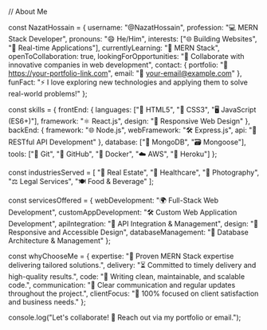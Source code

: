 // About Me

const NazatHossain = {
  username: "@NazatHossain",
  profession: "💻 MERN Stack Developer",
  pronouns: "😄 He/Him",
  interests: ["🌐 Building Websites", "🚀 Real-time Applications"],
  currentlyLearning: "🌱 MERN Stack",
  openToCollaboration: true,
  lookingForOpportunities: "💼 Collaborate with innovative companies in web development",
  contact: {
    portfolio: "🔗 https://your-portfolio-link.com",
    email: "📧 your-email@example.com"
  },
  funFact: "⚡ I love exploring new technologies and applying them to solve real-world problems!"
};

const skills = {
  frontEnd: {
    languages: ["📝 HTML5", "🎨 CSS3", "🖥️ JavaScript (ES6+)"],
    framework: "⚛️ React.js",
    design: "📱 Responsive Web Design"
  },
  backEnd: {
    framework: "🌐 Node.js",
    webFramework: "🛠️ Express.js",
    api: "🔗 RESTful API Development"
  },
  database: ["💾 MongoDB", "🗃️ Mongoose"],
  tools: ["🔧 Git", "🐙 GitHub", "🐳 Docker", "☁️ AWS", "🚀 Heroku"]
};

const industriesServed = [
  "🏢 Real Estate",
  "🏥 Healthcare",
  "📸 Photography",
  "⚖️ Legal Services",
  "🍽️ Food & Beverage"
];

const servicesOffered = {
  webDevelopment: "🌍 Full-Stack Web Development",
  customAppDevelopment: "🛠️ Custom Web Application Development",
  apiIntegration: "🔗 API Integration & Management",
  design: "📱 Responsive and Accessible Design",
  databaseManagement: "💾 Database Architecture & Management"
};

const whyChooseMe = {
  expertise: "🎯 Proven MERN Stack expertise delivering tailored solutions.",
  delivery: "⏳ Committed to timely delivery and high-quality results.",
  code: "📜 Writing clean, maintainable, and scalable code.",
  communication: "📡 Clear communication and regular updates throughout the project.",
  clientFocus: "🤝 100% focused on client satisfaction and business needs."
};

console.log("Let's collaborate! 🚀 Reach out via my portfolio or email.");
